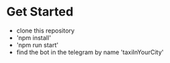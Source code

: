 # Get Started
- clone this repository
- 'npm install'
- 'npm run start'
- find the bot in the telegram by name 'taxiInYourCity'
